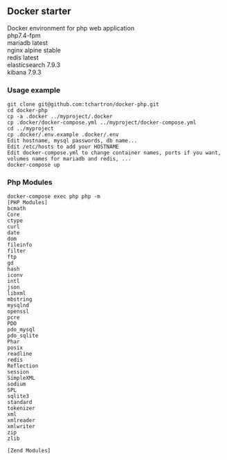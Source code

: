 ## Docker starter  

Docker environment for php web application  
php7.4-fpm  
mariadb latest  
nginx alpine stable  
redis latest  
elasticsearch 7.9.3  
kibana 7.9.3  

### Usage example
```
git clone git@github.com:tchartron/docker-php.git
cd docker-php
cp -a .docker ../myproject/.docker
cp .docker/docker-compose.yml ../myproject/docker-compose.yml
cd ../myproject
cp .docker/.env.example .docker/.env
Edit hostname, mysql passwords, db name... 
Edit /etc/hosts to add your HOSTNAME
Edit docker-compose.yml to change container names, ports if you want, volumes names for mariadb and redis, ...
docker-compose up
```

### Php Modules  
```
docker-compose exec php php -m
[PHP Modules]
bcmath
Core
ctype
curl
date
dom
fileinfo
filter
ftp
gd
hash
iconv
intl
json
libxml
mbstring
mysqlnd
openssl
pcre
PDO
pdo_mysql
pdo_sqlite
Phar
posix
readline
redis
Reflection
session
SimpleXML
sodium
SPL
sqlite3
standard
tokenizer
xml
xmlreader
xmlwriter
zip
zlib

[Zend Modules]
```
